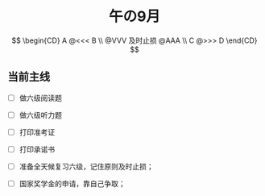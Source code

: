 <h1><center>午の9月</center></h1>

$$
\begin{CD}
   A 		@<<< 		B 	\\
@VVV		及时止损	@AAA  \\
   C 		@>>> 		D
\end{CD}
$$

## 当前主线

- [ ] 做六级阅读题
- [ ] 做六级听力题
- [ ] 打印准考证
- [ ] 打印承诺书
- [ ] 准备全天候复习六级，记住原则及时止损；
- [ ] 国家奖学金的申请，靠自己争取；









